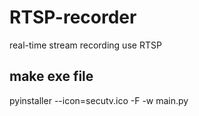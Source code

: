 # RTSP-recorder
real-time stream recording use RTSP

## make exe file
pyinstaller --icon=secutv.ico -F -w main.py